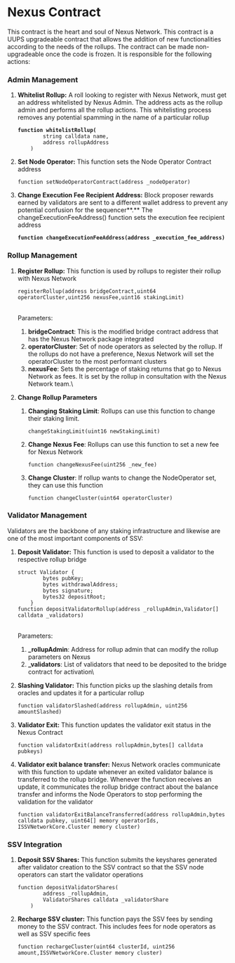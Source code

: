 # Nexus Contract

This contract is the heart and soul of Nexus Network. This contract is a UUPS upgradeable contract that allows the addition of new functionalities according to the needs of the rollups. The contract can be made non-upgradeable once the code is frozen. It is responsible for the following actions:

### Admin Management

1.  **Whitelist Rollup:** A roll looking to register with Nexus Network, must get an address whitelisted by Nexus Admin. The address acts as the rollup admin and performs all the rollup actions. This whitelisting process removes any potential spamming in the name of a particular rollup

    <pre class="language-solidity"><code class="lang-solidity"><strong>function whitelistRollup(
    </strong>        string calldata name,
            address rollupAddress
        )
    </code></pre>


2.  **Set Node Operator:** This function sets the Node Operator Contract address

    ```solidity
    function setNodeOperatorContract(address _nodeOperator)
    ```


3.  **Change Execution Fee Recipient Address:** Block proposer rewards earned by validators are sent to a different wallet address to prevent any potential confusion for the sequencer**.** The changeExecutionFeeAddress() function sets the execution fee recipient address

    <pre class="language-solidity"><code class="lang-solidity"><strong>function changeExecutionFeeAddress(address _execution_fee_address)
    </strong></code></pre>

### Rollup Management

1.  **Register Rollup:** This function is used by rollups to register their rollup with Nexus Network

    ```solidity
    registerRollup(address bridgeContract,uint64 operatorCluster,uint256 nexusFee,uint16 stakingLimit)
    ```

    \
    Parameters:

    1. **bridgeContract**: This is the modified bridge contract address that has the Nexus Network package integrated&#x20;
    2. **operatorCluster**: Set of node operators as selected by the rollup. If the rollups do not have a preference, Nexus Network will set the operatorCluster to the most performant clusters
    3. **nexusFee**: Sets the percentage of staking returns that go to Nexus Network as fees. It is set by the rollup in consultation with the Nexus Network team.\

2. **Change Rollup Parameters**
   1.  **Changing Staking Limit**: Rollups can use this function to change their staking limit.

       ```solidity
       changeStakingLimit(uint16 newStakingLimit)
       ```
   2.  **Change Nexus Fee**: Rollups can use this function to set a new fee for Nexus Network &#x20;

       ```solidity
       function changeNexusFee(uint256 _new_fee)
       ```
   3.  **Change Cluster**: If rollup wants to change the NodeOperator set, they can use this function

       ```solidity
       function changeCluster(uint64 operatorCluster)
       ```

### Validator Management

Validators are the backbone of any staking infrastructure and likewise are one of the most important components of SSV:

1.  **Deposit Validator:** This function is used to deposit a validator to the respective rollup bridge

    ```solidity
    struct Validator {
            bytes pubKey;
            bytes withdrawalAddress;
            bytes signature;
            bytes32 depositRoot;
        }
    function depositValidatorRollup(address _rollupAdmin,Validator[] calldata _validators)
    ```

    \
    Parameters:

    1. **\_rollupAdmin**: Address for rollup admin that can modify the rollup parameters on Nexus&#x20;
    2. **\_validators**: List of validators that need to be deposited to the bridge contract for activation\

2.  **Slashing Validator:** This function picks up the slashing details from oracles and updates it for a particular rollup

    ```solidity
    function validatorSlashed(address rollupAdmin, uint256 amountSlashed)
    ```


3.  **Validator Exit:** This function updates the validator exit status in the Nexus Contract

    ```solidity
    function validatorExit(address rollupAdmin,bytes[] calldata pubkeys)
    ```


4.  **Validator exit balance transfer:** Nexus Network oracles communicate with this function to update whenever an exited validator balance is transferred to the rollup bridge. Whenever the function receives an update, it communicates the rollup bridge contract about the balance transfer and informs the Node Operators to stop performing the validation for the validator

    ```solidity
    function validatorExitBalanceTransferred(address rollupAdmin,bytes calldata pubkey, uint64[] memory operatorIds, ISSVNetworkCore.Cluster memory cluster)
    ```

### SSV Integration

1.  **Deposit SSV Shares:** This function submits the keyshares generated after validator creation to the SSV contract so that the SSV node operators can start the validator operations

    ```solidity
    function depositValidatorShares(
            address _rollupAdmin,
            ValidatorShares calldata _validatorShare
        )
    ```


2.  **Recharge SSV cluster:** This function pays the SSV fees by sending money to the SSV contract. This includes fees for node operators as well as SSV specific fees

    ```solidity
    function rechargeCluster(uint64 clusterId, uint256 amount,ISSVNetworkCore.Cluster memory cluster)
    ```
